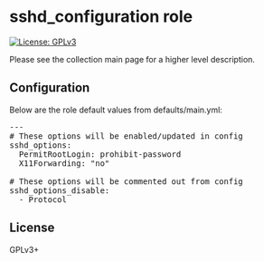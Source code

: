 # sshd_configuration role

[![License: GPLv3](https://img.shields.io/badge/license-GPLv3-brightgreen.svg)](https://www.gnu.org/licenses/gpl-3.0)

Please see the collection main page for a higher level description.

## Configuration

Below are the role default values from defaults/main.yml:

<pre>
---
# These options will be enabled/updated in config
sshd_options:
  PermitRootLogin: prohibit-password
  X11Forwarding: "no"

# These options will be commented out from config
sshd_options_disable:
  - Protocol
</pre>

## License

GPLv3+
